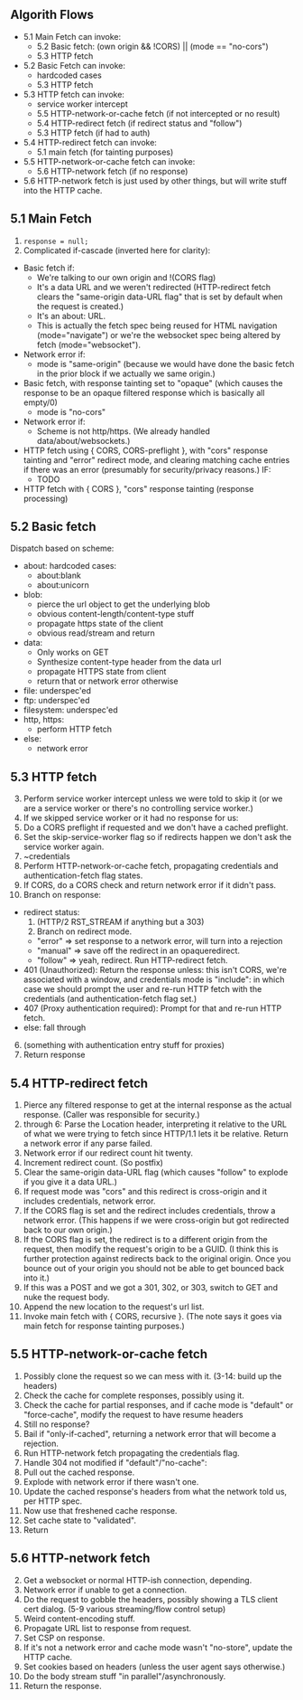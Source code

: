 ## Algorith Flows ##

* 5.1 Main Fetch can invoke:
  * 5.2 Basic fetch: (own origin && !CORS) || (mode == "no-cors")
  * 5.3 HTTP fetch
* 5.2 Basic Fetch can invoke:
  * hardcoded cases
  * 5.3 HTTP fetch
* 5.3 HTTP fetch can invoke:
  * service worker intercept
  * 5.5 HTTP-network-or-cache fetch (if not intercepted or no result)
  * 5.4 HTTP-redirect fetch (if redirect status and "follow")
  * 5.3 HTTP fetch (if had to auth)
* 5.4 HTTP-redirect fetch can invoke:
  * 5.1 main fetch (for tainting purposes)
* 5.5 HTTP-network-or-cache fetch can invoke:
  * 5.6 HTTP-network fetch (if no response)
* 5.6 HTTP-network fetch is just used by other things, but will write stuff into
  the HTTP cache.

## 5.1 Main Fetch ##

1. `response = null;`
11. Complicated if-cascade (inverted here for clarity):
  * Basic fetch if:
    * We're talking to our own origin and !(CORS flag)
    * It's a data URL and we weren't redirected (HTTP-redirect fetch clears the
      "same-origin data-URL flag" that is set by default when the request is
      created.)
    * It's an about: URL.
    * This is actually the fetch spec being reused for HTML navigation
      (mode="navigate") or we're the websocket spec being altered by fetch
      (mode="websocket").
  * Network error if:
    * mode is "same-origin" (because we would have done the basic fetch in the
      prior block if we actually we same origin.)
  * Basic fetch, with response tainting set to "opaque" (which causes the
    response to be an opaque filtered response which is basically all empty/0)
    * mode is "no-cors"
  * Network error if:
    * Scheme is not http/https.  (We already handled data/about/websockets.)
  * HTTP fetch using { CORS, CORS-preflight }, with "cors" response tainting and
    "error" redirect mode, and clearing matching cache entries if there was an
    error (presumably for security/privacy reasons.) IF:
    * TODO
  * HTTP fetch with { CORS }, "cors" response tainting
(response processing)

## 5.2 Basic fetch ##

Dispatch based on scheme:
* about: hardcoded cases:
  * about:blank
  * about:unicorn
* blob:
  * pierce the url object to get the underlying blob
  * obvious content-length/content-type stuff
  * propagate https state of the client
  * obvious read/stream and return
* data:
  * Only works on GET
  * Synthesize content-type header from the data url
  * propagate HTTPS state from client
  * return that or network error otherwise
* file: underspec'ed
* ftp: underspec'ed
* filesystem: underspec'ed
* http, https:
  * perform HTTP fetch
* else:
  * network error


## 5.3 HTTP fetch ##

3. Perform service worker intercept unless we were told to skip it (or we are a
   service worker or there's no controlling service worker.)
4. If we skipped service worker or it had no response for us:
  1. Do a CORS preflight if requested and we don't have a cached preflight.
  2. Set the skip-service-worker flag so if redirects happen we don't ask the
     service worker again.
  3. ~credentials
  4. Perform HTTP-network-or-cache fetch, propagating credentials
     and authentication-fetch flag states.
  5. If CORS, do a CORS check and return network error if it didn't pass.
5. Branch on response:
  * redirect status:
    1. (HTTP/2 RST_STREAM if anything but a 303)
    2. Branch on redirect mode.
      * "error" => set response to a network error, will turn into a rejection
      * "manual" => save off the redirect in an opaqueredirect.
      * "follow" => yeah, redirect.  Run HTTP-redirect fetch.
  * 401 (Unauthorized): Return the response unless: this isn't CORS, we're
    associated with a window, and credentials mode is "include": in which case
    we should prompt the user and re-run HTTP fetch with the credentials (and
    authentication-fetch flag set.)
  * 407 (Proxy authentication required): Prompt for that and re-run HTTP
    fetch.
  * else: fall through
6. (something with authentication entry stuff for proxies)
7. Return response

## 5.4 HTTP-redirect fetch ##

1. Pierce any filtered response to get at the internal response as the actual
   response.  (Caller was responsible for security.)
2. through 6: Parse the Location header, interpreting it relative to the
   URL of what we were trying to fetch since HTTP/1.1 lets it be relative.
   Return a network error if any parse failed.
7. Network error if our redirect count hit twenty.
8. Increment redirect count.  (So postfix)
9. Clear the same-origin data-URL flag (which causes "follow" to explode if
   you give it a data URL.)
10. If request mode was "cors" and this redirect is cross-origin and it
    includes credentials, network error.
11. If the CORS flag is set and the redirect includes credentials, throw a
    network error.  (This happens if we were cross-origin but got redirected
    back to our own origin.)
12. If the CORS flag is set, the redirect is to a different origin from the
    request, then modify the request's origin to be a GUID.  (I think this is
    further protection against redirects back to the original origin.  Once
    you bounce out of your origin you should not be able to get bounced back
    into it.)
13. If this was a POST and we got a 301, 302, or 303, switch to GET and nuke
    the request body.
14. Append the new location to the request's url list.
15. Invoke main fetch with { CORS, recursive }.  (The note says it goes via
    main fetch for response tainting purposes.)

## 5.5 HTTP-network-or-cache fetch ##

1. Possibly clone the request so we can mess with it.
(3-14: build up the headers)
16. Check the cache for complete responses, possibly using it.
17. Check the cache for partial responses, and if cache mode is "default" or
    "force-cache", modify the request to have resume headers
18. Still no response?
  1. Bail if "only-if-cached", returning a network error that will become a
     rejection.
  2. Run HTTP-network fetch propagating the credentials flag.
19. Handle 304 not modified if "default"/"no-cache":
  1. Pull out the cached response.
  2. Explode with network error if there wasn't one.
  3. Update the cached response's headers from what the network told us, per
     HTTP spec.
  4. Now use that freshened cache response.
  5. Set cache state to "validated".
20. Return

## 5.6 HTTP-network fetch ##

2. Get a websocket or normal HTTP-ish connection, depending.
3. Network error if unable to get a connection.
4. Do the request to gobble the headers, possibly showing a TLS client cert
   dialog.
(5-9 various streaming/flow control setup)
10. Weird content-encoding stuff.
11. Propagate URL list to response from request.
12. Set CSP on response.
13. If it's not a network error and cache mode wasn't "no-store", update the
    HTTP cache.
14. Set cookies based on headers (unless the user agent says otherwise.)
15. Do the body stream stuff "in parallel"/asynchronously.
16. Return the response.
